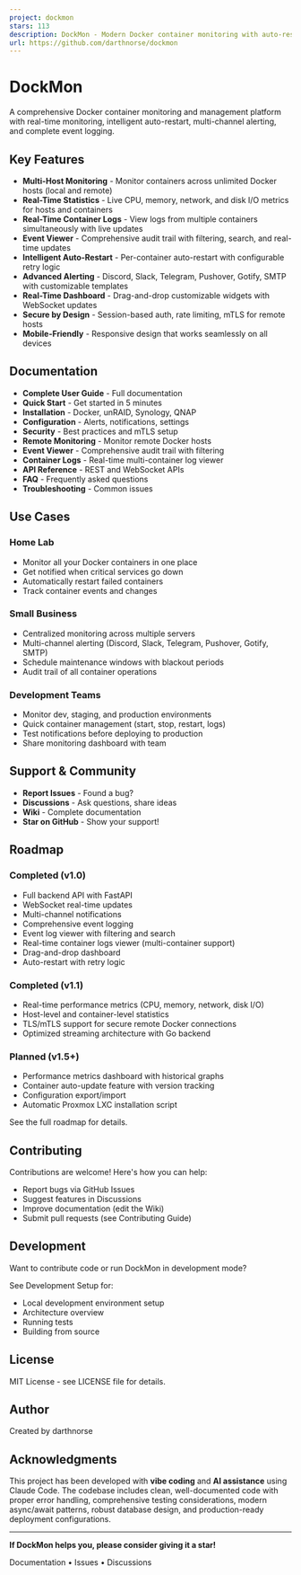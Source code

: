 ```yaml
---
project: dockmon
stars: 113
description: DockMon - Modern Docker container monitoring with auto-restart and alerts
url: https://github.com/darthnorse/dockmon
---
```


DockMon
=======

A comprehensive Docker container monitoring and management platform with real-time monitoring, intelligent auto-restart, multi-channel alerting, and complete event logging.

Key Features
------------

-   **Multi-Host Monitoring** - Monitor containers across unlimited Docker hosts (local and remote)
-   **Real-Time Statistics** - Live CPU, memory, network, and disk I/O metrics for hosts and containers
-   **Real-Time Container Logs** - View logs from multiple containers simultaneously with live updates
-   **Event Viewer** - Comprehensive audit trail with filtering, search, and real-time updates
-   **Intelligent Auto-Restart** - Per-container auto-restart with configurable retry logic
-   **Advanced Alerting** - Discord, Slack, Telegram, Pushover, Gotify, SMTP with customizable templates
-   **Real-Time Dashboard** - Drag-and-drop customizable widgets with WebSocket updates
-   **Secure by Design** - Session-based auth, rate limiting, mTLS for remote hosts
-   **Mobile-Friendly** - Responsive design that works seamlessly on all devices

Documentation
-------------

-   **Complete User Guide** - Full documentation
-   **Quick Start** - Get started in 5 minutes
-   **Installation** - Docker, unRAID, Synology, QNAP
-   **Configuration** - Alerts, notifications, settings
-   **Security** - Best practices and mTLS setup
-   **Remote Monitoring** - Monitor remote Docker hosts
-   **Event Viewer** - Comprehensive audit trail with filtering
-   **Container Logs** - Real-time multi-container log viewer
-   **API Reference** - REST and WebSocket APIs
-   **FAQ** - Frequently asked questions
-   **Troubleshooting** - Common issues

Use Cases
---------

### Home Lab

-   Monitor all your Docker containers in one place
-   Get notified when critical services go down
-   Automatically restart failed containers
-   Track container events and changes

### Small Business

-   Centralized monitoring across multiple servers
-   Multi-channel alerting (Discord, Slack, Telegram, Pushover, Gotify, SMTP)
-   Schedule maintenance windows with blackout periods
-   Audit trail of all container operations

### Development Teams

-   Monitor dev, staging, and production environments
-   Quick container management (start, stop, restart, logs)
-   Test notifications before deploying to production
-   Share monitoring dashboard with team

Support & Community
-------------------

-   **Report Issues** - Found a bug?
-   **Discussions** - Ask questions, share ideas
-   **Wiki** - Complete documentation
-   **Star on GitHub** - Show your support!

Roadmap
-------

### Completed (v1.0)

-   Full backend API with FastAPI
-   WebSocket real-time updates
-   Multi-channel notifications
-   Comprehensive event logging
-   Event log viewer with filtering and search
-   Real-time container logs viewer (multi-container support)
-   Drag-and-drop dashboard
-   Auto-restart with retry logic

### Completed (v1.1)

-   Real-time performance metrics (CPU, memory, network, disk I/O)
-   Host-level and container-level statistics
-   TLS/mTLS support for secure remote Docker connections
-   Optimized streaming architecture with Go backend

### Planned (v1.5+)

-   Performance metrics dashboard with historical graphs
-   Container auto-update feature with version tracking
-   Configuration export/import
-   Automatic Proxmox LXC installation script

See the full roadmap for details.

Contributing
------------

Contributions are welcome! Here's how you can help:

-   Report bugs via GitHub Issues
-   Suggest features in Discussions
-   Improve documentation (edit the Wiki)
-   Submit pull requests (see Contributing Guide)

Development
-----------

Want to contribute code or run DockMon in development mode?

See Development Setup for:

-   Local development environment setup
-   Architecture overview
-   Running tests
-   Building from source

License
-------

MIT License - see LICENSE file for details.

Author
------

Created by darthnorse

Acknowledgments
---------------

This project has been developed with **vibe coding** and **AI assistance** using Claude Code. The codebase includes clean, well-documented code with proper error handling, comprehensive testing considerations, modern async/await patterns, robust database design, and production-ready deployment configurations.

* * *

**If DockMon helps you, please consider giving it a star!**

Documentation • Issues • Discussions
